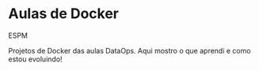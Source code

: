 # Aulas de Docker
ESPM

Projetos de Docker das aulas DataOps. Aqui mostro o que aprendi e como estou evoluindo!
